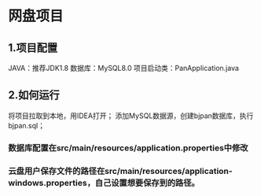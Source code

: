 # 网盘项目
## 1.项目配置
JAVA：推荐JDK1.8
数据库：MySQL8.0
项目启动类：PanApplication.java
## 2.如何运行
将项目拉取到本地，用IDEA打开；
添加MySQL数据源，创建bjpan数据库，执行bjpan.sql；
### 数据库配置在src/main/resources/application.properties中修改
### 云盘用户保存文件的路径在src/main/resources/application-windows.properties，自己设置想要保存到的路径。
